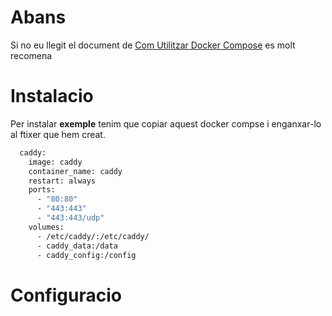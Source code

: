 # Abans
Si no eu llegit el document de [Com Utilitzar Docker Compose](https://github.com/Otorexer/SerLliure/blob/main/Tutorials/ComUtilitzarDockerCompose.md) es molt recomena


# Instalacio
Per instalar **exemple** tenim que copiar aquest docker compse i enganxar-lo al ftixer que hem creat.
```bash
  caddy:
    image: caddy
    container_name: caddy
    restart: always
    ports:
      - "80:80"
      - "443:443"
      - "443:443/udp"
    volumes:
      - /etc/caddy/:/etc/caddy/
      - caddy_data:/data
      - caddy_config:/config
```


# Configuracio
